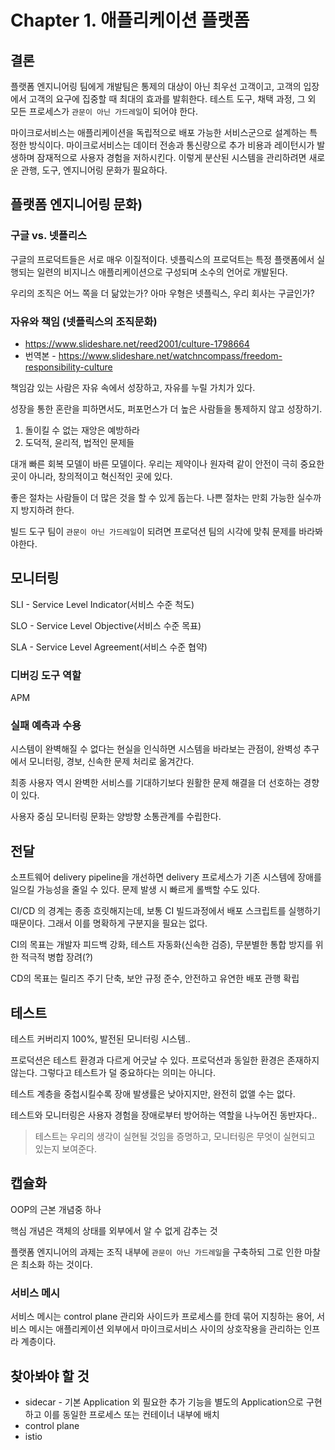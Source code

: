 # Chapter 1. 애플리케이션 플랫폼

## 결론

플랫폼 엔지니어링 팀에게 개발팀은 통제의 대상이 아닌 최우선 고객이고, 고객의 입장에서 고객의 요구에 집중할 때 최대의 효과를 발휘한다. 테스트 도구, 채택 과정, 그 외 모든 프로세스가 `관문이 아닌 가드레일`이 되어야 한다.

마이크로서비스는 애플리케이션을 독립적으로 배포 가능한 서비스군으로 설계하는 특정한 방식이다. 마이크로서비스는 데이터 전송과 통신량으로 추가 비용과 레이턴시가 발생하며 잠재적으로 사용자 경험을 저하시킨다. 이렇게 분산된 시스템을 관리하려면 새로운 관행, 도구, 엔지니어링 문화가 필요하다.

## 플랫폼 엔지니어링 문화)

### 구글 vs. 넷플리스

구글의 프로덕트들은 서로 매우 이질적이다. 넷플릭스의 프로덕트는 특정 플랫폼에서 실행되는 일련의 비지니스 애플리케이션으로 구성되며 소수의 언어로 개발된다.

우리의 조직은 어느 쪽을 더 닮았는가? 아마 우형은 넷플릭스, 우리 회사는 구글인가?

### 자유와 책임 (넷플릭스의 조직문화)

- https://www.slideshare.net/reed2001/culture-1798664
- 번역본 - https://www.slideshare.net/watchncompass/freedom-responsibility-culture

책임감 있는 사람은 자유 속에서 성장하고, 자유를 누릴 가치가 있다.

성장을 통한 혼란을 피하면서도, 퍼포먼스가 더 높은 사람들을 통제하지 않고 성장하기.

1. 돌이킬 수 없는 재앙은 예방하라
2. 도덕적, 윤리적, 법적인 문제들

대개 빠른 회복 모델이 바른 모델이다. 우리는 제약이나 원자력 같이 안전이 극히 중요한 곳이 아니라, 창의적이고 혁신적인 곳에 있다.

좋은 절차는 사람들이 더 많은 것을 할 수 있게 돕는다. 나쁜 절차는 만회 가능한 실수까지 방지하려 한다.

빌드 도구 팀이 `관문이 아닌 가드레일`이 되려면 프로덕션 팀의 시각에 맞춰 문제를 바라봐야한다.

## 모니터링

SLI - Service Level Indicator(서비스 수준 척도)

SLO - Service Level Objective(서비스 수준 목표)

SLA - Service Level Agreement(서비스 수준 협약)

### 디버깅 도구 역할

APM

### 실패 예측과 수용

시스템이 완벽해질 수 없다는 현실을 인식하면 시스템을 바라보는 관점이, 완벽성 추구에서 모니터링, 경보, 신속한 문제 처리로 옮겨간다.

최종 사용자 역시 완벽한 서비스를 기대하기보다 원활한 문제 해결을 더 선호하는 경향이 있다.

사용자 중심 모니터링 문화는 양방향 소통관계를 수립한다.

## 전달

소프트웨어 delivery pipeline을 개선하면 delivery 프로세스가 기존 시스템에 장애를 일으킬 가능성을 줄일 수 있다. 문제 발생 시 빠르게 롤백할 수도 있다.

CI/CD 의 경계는 종종 흐릿해지는데, 보통 CI 빌드과정에서 배포 스크립트를 실행하기 때문이다. 그래서 이를 명확하게 구분지을 필요는 없다. 

CI의 목표는 개발자 피드백 강화, 테스트 자동화(신속한 검증), 무분별한 통합 방지를 위한 적극적 병합 장려(?)

CD의 목표는 릴리즈 주기 단축, 보안 규정 준수, 안전하고 유연한 배포 관행 확립

## 테스트

테스트 커버리지 100%, 발전된 모니터링 시스템..

프로덕션은 테스트 환경과 다르게 어긋날 수 있다. 프로덕션과 동일한 환경은 존재하지 않는다. 그렇다고 테스트가 덜 중요하다는 의미는 아니다.

테스트 계층을 중첩시킬수록 장애 발생률은 낮아지지만, 완전히 없앨 수는 없다.

테스트와 모니터링은 사용자 경험을 장애로부터 방어하는 역할을 나누어진 동반자다..

> 테스트는 우리의 생각이 실현될 것임을 증명하고, 모니터링은 무엇이 실현되고 있는지 보여준다.

## 캡슐화

OOP의 근본 개념중 하나

핵심 개념은 객체의 상태를 외부에서 알 수 없게 감추는 것

플랫폼 엔지니어의 과제는 조직 내부에 `관문이 아닌 가드레일`을 구축하되 그로 인한 마찰은 최소화 하는 것이다.

### 서비스 메시

서비스 메시는 control plane 관리와 사이드카 프로세스를 한데 묶어 지칭하는 용어, 서비스 메시는 애플리케이션 외부에서 마이크로서비스 사이의 상호작용을 관리하는 인프라 계층이다.





## 찾아봐야 할 것

- sidecar - 기본 Application 외 필요한 추가 기능을 별도의 Application으로 구현하고 이를 동일한 프로세스 또는 컨테이너 내부에 배치
- control plane
- istio

